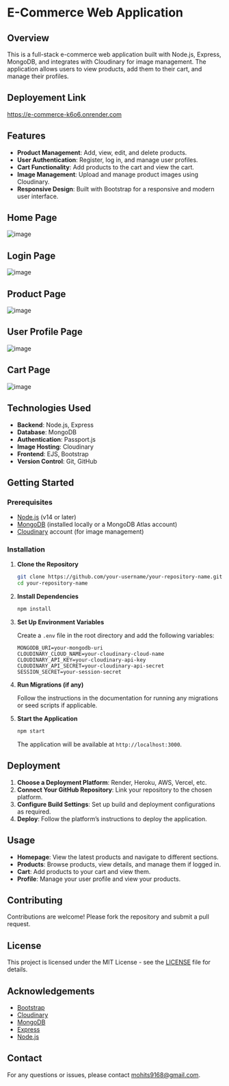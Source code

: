 # E-Commerce Web Application

## Overview

This is a full-stack e-commerce web application built with Node.js, Express, MongoDB, and integrates with Cloudinary for image management. The application allows users to view products, add them to their cart, and manage their profiles.

## Deployement Link
https://e-commerce-k6o6.onrender.com

## Features

- **Product Management**: Add, view, edit, and delete products.
- **User Authentication**: Register, log in, and manage user profiles.
- **Cart Functionality**: Add products to the cart and view the cart.
- **Image Management**: Upload and manage product images using Cloudinary.
- **Responsive Design**: Built with Bootstrap for a responsive and modern user interface.

## Home Page
![image](https://github.com/user-attachments/assets/256b5e83-d129-46f4-9879-e37f84f1e82f)
## Login Page
![image](https://github.com/user-attachments/assets/543d5585-4399-42cb-84bd-b0174789108c)
## Product Page
![image](https://github.com/user-attachments/assets/6f9561df-997e-491b-9840-bf517fdd13ba)
## User Profile Page
![image](https://github.com/user-attachments/assets/85bfa5fc-e903-4824-bbd9-95863f297aad)
## Cart Page
![image](https://github.com/user-attachments/assets/56aa6e2f-1dea-4293-b8f5-72e303337b41)

## Technologies Used

- **Backend**: Node.js, Express
- **Database**: MongoDB
- **Authentication**: Passport.js
- **Image Hosting**: Cloudinary
- **Frontend**: EJS, Bootstrap
- **Version Control**: Git, GitHub

## Getting Started

### Prerequisites

- [Node.js](https://nodejs.org/) (v14 or later)
- [MongoDB](https://www.mongodb.com/try/download/community) (installed locally or a MongoDB Atlas account)
- [Cloudinary](https://cloudinary.com/) account (for image management)

### Installation

1. **Clone the Repository**

    ```bash
    git clone https://github.com/your-username/your-repository-name.git
    cd your-repository-name
    ```

2. **Install Dependencies**

    ```bash
    npm install
    ```

3. **Set Up Environment Variables**

    Create a `.env` file in the root directory and add the following variables:

    ```env
    MONGODB_URI=your-mongodb-uri
    CLOUDINARY_CLOUD_NAME=your-cloudinary-cloud-name
    CLOUDINARY_API_KEY=your-cloudinary-api-key
    CLOUDINARY_API_SECRET=your-cloudinary-api-secret
    SESSION_SECRET=your-session-secret
    ```

4. **Run Migrations (if any)**

    Follow the instructions in the documentation for running any migrations or seed scripts if applicable.

5. **Start the Application**

    ```bash
    npm start
    ```

    The application will be available at `http://localhost:3000`.

## Deployment

1. **Choose a Deployment Platform**: Render, Heroku, AWS, Vercel, etc.
2. **Connect Your GitHub Repository**: Link your repository to the chosen platform.
3. **Configure Build Settings**: Set up build and deployment configurations as required.
4. **Deploy**: Follow the platform’s instructions to deploy the application.

## Usage

- **Homepage**: View the latest products and navigate to different sections.
- **Products**: Browse products, view details, and manage them if logged in.
- **Cart**: Add products to your cart and view them.
- **Profile**: Manage your user profile and view your products.

## Contributing

Contributions are welcome! Please fork the repository and submit a pull request.

## License

This project is licensed under the MIT License - see the [LICENSE](LICENSE) file for details.

## Acknowledgements

- [Bootstrap](https://getbootstrap.com/)
- [Cloudinary](https://cloudinary.com/)
- [MongoDB](https://www.mongodb.com/)
- [Express](https://expressjs.com/)
- [Node.js](https://nodejs.org/)

## Contact

For any questions or issues, please contact [mohits9168@gmail.com](mailto:mohits9168@gmail.com).
